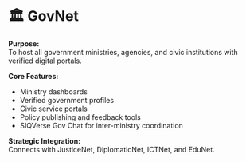 # 🏛️ GovNet

**Purpose:**  
To host all government ministries, agencies, and civic institutions with verified digital portals.

**Core Features:**
- Ministry dashboards
- Verified government profiles
- Civic service portals
- Policy publishing and feedback tools
- SIQVerse Gov Chat for inter-ministry coordination

**Strategic Integration:**  
Connects with JusticeNet, DiplomaticNet, ICTNet, and EduNet.

